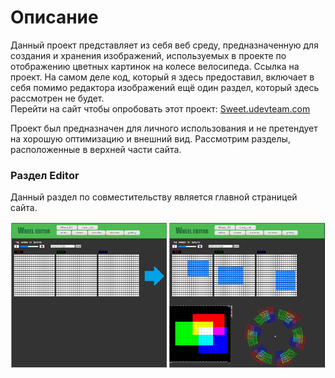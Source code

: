 # Описание
Данный проект представляет из себя веб среду, предназначенную для создания и хранения изображений, используемых в проекте по отображению цветных картинок на колесе велосипеда. Ссылка на проект. На самом деле код, который я здесь предоставил, включает в себя помимо редактора изображений ещё один раздел, который здесь рассмотрен не будет.  
Перейти на сайт чтобы опробовать этот проект: [Sweet.udevteam.com](https://sweet.udevteam.com/)

Проект был предназначен для личного использования и не претендует на хорошую оптимизацию и внешний вид. 
Рассмотрим разделы, расположенные в верхней части сайта.

### Раздел Editor
Данный раздел по совместительству является главной страницей сайта.

![Interface](https://github.com/nanomikhail/wheelide/blob/master/images/img1.png) 
